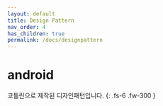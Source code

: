 ```yaml
---
layout: default
title: Design Pattern
nav_order: 4
has_children: true
permalink: /docs/designpattern
---
```


# android

코틀린으로 제작된 디자인패턴입니다.
{: .fs-6 .fw-300 }
